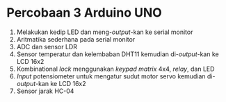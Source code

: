 # Percobaan 3 Arduino UNO
1. Melakukan kedip LED dan meng-_output_-kan ke serial monitor
2. Aritmatika sederhana pada serial monitor
3. ADC dan sensor LDR
4. Sensor temperatur dan kelembaban DHT11 kemudian di-_output_-kan ke LCD 16x2
5. Kombinational _lock_ menggunakan _keypad matrix_ 4x4, _relay_, dan LED
6. _Input_ potensiometer untuk mengatur sudut motor servo kemudian di-_output_-kan ke LCD 16x2
7. Sensor jarak HC-04
